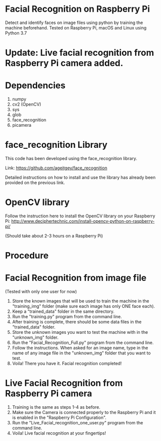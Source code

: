 # Facial Recognition on Raspberry Pi

Detect and identify faces on image files using python by training the machine beforehand. Tested on Raspberry Pi, macOS and Linux using Python 3.7

# Update: Live facial recognition from Raspberry Pi camera added.

# Dependencies
1) numpy
2) cv2 (OpenCV)
3) sys
4) glob
5) face_recognition
6) picamera

# face_recognition Library

This code has been developed using the face_recognition library.

Link: https://github.com/ageitgey/face_recognition

Detailed instructions on how to install and use the library has already been provided on the previous link. 

# OpenCV library

Follow the instruction here to install the OpenCV library on your Raspberry Pi: http://www.deciphertechnic.com/install-opencv-python-on-raspberry-pi/

(Should take about 2-3 hours on a Raspberry Pi)

# Procedure
# Facial Recognition from image file
(Tested with only one user for now)

1) Store the known images that will be used to train the machine in the "training_img" folder (make sure each image has only ONE face each).
2) Keep a "trained_data" folder in the same directory.
3) Run the "training.py" program from the command line.
4) After training is complete, there should be some data files in the "trained_data" folder.
5) Store the unknown images you want to test the machine with in the "unknown_img" folder.
6) Run the "Facial_Recognition_Full.py" program from the command line.
7) Follow the instructions. When asked for an image name, type in the name of any image file in the "unknown_img" folder that you want to test. 
8) Voila! There you have it. Facial recognition completed!

# Live Facial Recognition from Raspberry Pi camera

1) Training is the same as steps 1-4 as before.
2) Make sure the Camera is connected properly to the Raspberry Pi and it is enabled in the "Raspberry Pi Configuration".
3) Run the "Live_Facial_recognition_one_user.py" program from the command line.
4) Voila! Live facial recognition at your fingertips!

